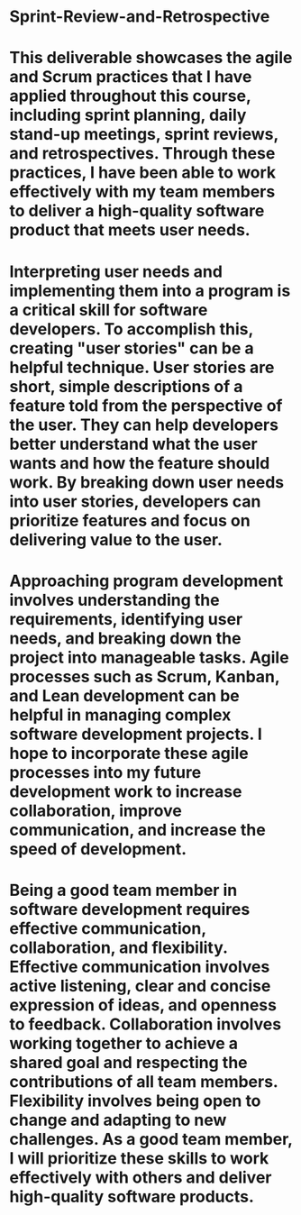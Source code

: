 # Sprint-Review-and-Retrospective

# This deliverable showcases the agile and Scrum practices that I have applied throughout this course, including sprint planning, daily stand-up meetings, sprint reviews, and retrospectives. Through these practices, I have been able to work effectively with my team members to deliver a high-quality software product that meets user needs.

# Interpreting user needs and implementing them into a program is a critical skill for software developers. To accomplish this, creating "user stories" can be a helpful technique. User stories are short, simple descriptions of a feature told from the perspective of the user. They can help developers better understand what the user wants and how the feature should work. By breaking down user needs into user stories, developers can prioritize features and focus on delivering value to the user.

# Approaching program development involves understanding the requirements, identifying user needs, and breaking down the project into manageable tasks. Agile processes such as Scrum, Kanban, and Lean development can be helpful in managing complex software development projects. I hope to incorporate these agile processes into my future development work to increase collaboration, improve communication, and increase the speed of development.

# Being a good team member in software development requires effective communication, collaboration, and flexibility. Effective communication involves active listening, clear and concise expression of ideas, and openness to feedback. Collaboration involves working together to achieve a shared goal and respecting the contributions of all team members. Flexibility involves being open to change and adapting to new challenges. As a good team member, I will prioritize these skills to work effectively with others and deliver high-quality software products.
